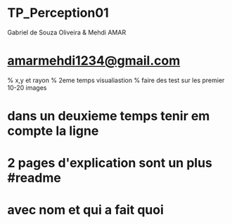 # TP_Perception01

Gabriel de Souza Oliveira & Mehdi AMAR

# amarmehdi1234@gmail.com


% x,y et rayon
% 2eme temps visualiastion
% faire des test sur les premier 10-20 images 
# dans un deuxieme temps tenir em compte la ligne 

# 2 pages d'explication sont un plus #readme 

# avec nom et qui a fait quoi